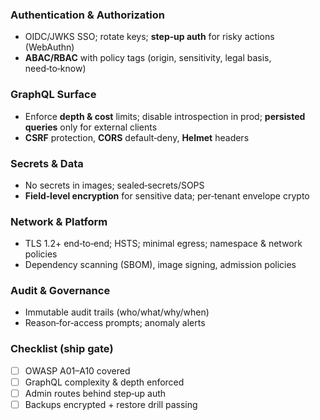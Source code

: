 ### Authentication & Authorization

- OIDC/JWKS SSO; rotate keys; **step‑up auth** for risky actions (WebAuthn)
- **ABAC/RBAC** with policy tags (origin, sensitivity, legal basis, need‑to‑know)

### GraphQL Surface

- Enforce **depth & cost** limits; disable introspection in prod; **persisted queries** only for external clients
- **CSRF** protection, **CORS** default‑deny, **Helmet** headers

### Secrets & Data

- No secrets in images; sealed‑secrets/SOPS
- **Field‑level encryption** for sensitive data; per‑tenant envelope crypto

### Network & Platform

- TLS 1.2+ end‑to‑end; HSTS; minimal egress; namespace & network policies
- Dependency scanning (SBOM), image signing, admission policies

### Audit & Governance

- Immutable audit trails (who/what/why/when)
- Reason‑for‑access prompts; anomaly alerts

### Checklist (ship gate)

- [ ] OWASP A01–A10 covered
- [ ] GraphQL complexity & depth enforced
- [ ] Admin routes behind step‑up auth
- [ ] Backups encrypted + restore drill passing
